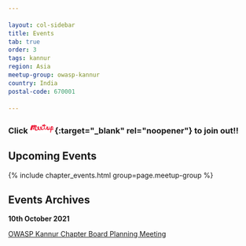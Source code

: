 ```yaml
---

layout: col-sidebar
title: Events
tab: true
order: 3
tags: kannur
region: Asia
meetup-group: owasp-kannur
country: India
postal-code: 670001

---
```


### Click [<img src="assets/images/meetup-s.png" style="width: 10%;" alt="OWASP Kannur on Meetup.com" />](https://www.meetup.com/owasp-kannur){:target="_blank" rel="noopener"} to join out!!


## Upcoming Events

{% include chapter_events.html group=page.meetup-group %}


## Events Archives 

**10th October 2021**

[OWASP Kannur Chapter Board Planning Meeting](events/10october2021)
